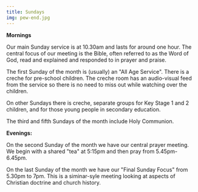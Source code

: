 ```yaml
---
title: Sundays
img: pew-end.jpg
---
```

**Mornings**

Our main Sunday service is at 10.30am and lasts for around one hour. The central focus of our meeting is the Bible, often referred to as the Word of God, read and explained and responded to in prayer and praise.

The first Sunday of the month is (usually) an "All Age Service". There is a creche for pre-school children. The creche room has an audio-visual feed from the service so there is no need to miss out while watching over the children.

On other Sundays there is creche, separate groups for Key Stage 1 and 2 children, and for those young people in secondary education.

The third and fifth Sundays of the month include Holy Communion.

**Evenings:**

On the second Sunday of the month we have our central prayer meeting. We begin with a shared "tea" at 5:15pm and then pray from 5.45pm-6.45pm.

On the last Sunday of the month we have our "Final Sunday Focus" from 5.30pm to 7pm. This is a siminar-syle meeting looking at aspects of Christian doctrine and church history.
